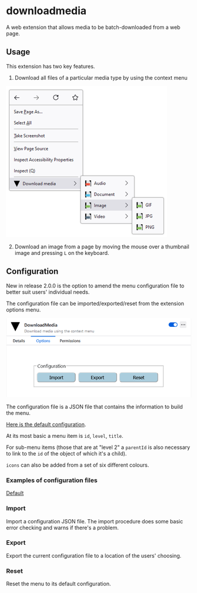# downloadmedia

A web extension that allows media to be batch-downloaded from a web page.

## Usage

This extension has two key features.

1) Download all files of a particular media type by using the context menu

![Screenshot of menu](https://github.com/andywillis/downloadmedia/blob/main/documentation/screenshot.png)

2) Download an image from a page by moving the mouse over a thumbnail image and pressing `L` on the keyboard.

## Configuration

New in release 2.0.0 is the option to amend the menu configuration file to better suit users' individual needs.

The configuration file can be imported/exported/reset from the extension options menu.

![Screenshot of menu](https://github.com/andywillis/downloadmedia/blob/main/documentation/screenshot2.png)

The configuration file is a JSON file that contains the information to build the menu.

[Here is the default configuration](https://github.com/andywillis/downloadmedia/blob/main/shared/config.js).

At its most basic a menu item is `id`, `level`, `title`.

For sub-menu items (those that are at "level 2" a `parentId` is also necessary to link to the `id` of the object of which it's a child).

`icons` can also be added from a set of six different colours.

### Examples of configuration files

[Default]()

### Import

Import a configuration JSON file. The import procedure does some basic error checking and warns if there's a problem.

### Export

Export the current configuration file to a location of the users' choosing.

### Reset

Reset the menu to its default configuration.
